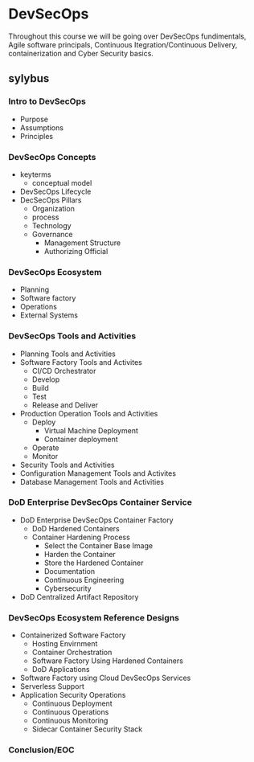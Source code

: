 # DevSecOps
Throughout this course we will be going over DevSecOps fundimentals, Agile software principals, Continuous Itegration/Continuous Delivery, containerization and Cyber Security basics.

## sylybus

### Intro to DevSecOps
- Purpose
- Assumptions
- Principles

### DevSecOps Concepts
- keyterms
  - conceptual model
- DevSecOps Lifecycle
- DecSecOps Pillars
  - Organization
  - process
  - Technology
  - Governance
    - Management Structure
    - Authorizing Official

### DevSecOps Ecosystem
- Planning
- Software factory
- Operations
- External Systems

### DevSecOps Tools and Activities
- Planning Tools and Activities
- Software Factory Tools and Activites
  - CI/CD Orchestrator
  - Develop
  - Build
  - Test
  - Release and Deliver
- Production Operation Tools and Activities
  - Deploy
    - Virtual Machine Deployment
    - Container deployment
  - Operate
  - Monitor
- Security Tools and Activities
- Configuration Management Tools and Activites
- Database Management Tools and Activities

### DoD Enterprise DevSecOps Container Service
- DoD Enterprise DevSecOps Container Factory
  - DoD Hardened Containers
  - Container Hardening Process
    - Select the Container Base Image
    - Harden the Container
    - Store the Hardened Container
    - Documentation
    - Continuous Engineering
    - Cybersecurity
- DoD Centralized Artifact Repository

### DevSecOps Ecosystem Reference Designs
- Containerized Software Factory
  - Hosting Envirnment
  - Container Orchestration
  - Software Factory Using Hardened Containers
  - DoD Applications
- Software Factory using Cloud DevSecOps Services
- Serverless Support
- Application Security Operations
  - Continuous Deployment
  - Continuous Operations
  - Continuous Monitoring
  - Sidecar Container Security Stack

### Conclusion/EOC
